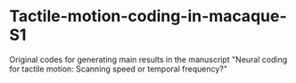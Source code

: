 # Tactile-motion-coding-in-macaque-S1
Original codes for generating main results in the manuscript "Neural coding for tactile motion: Scanning speed or temporal frequency?"
